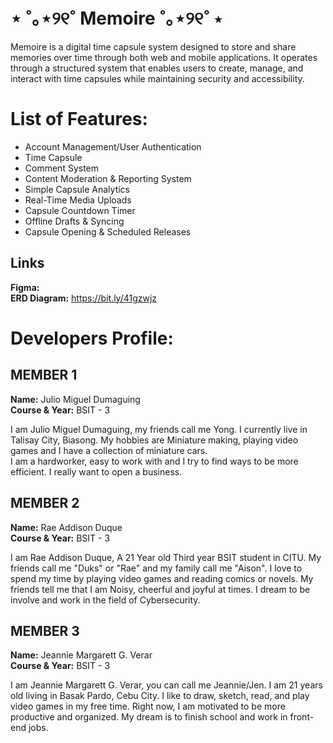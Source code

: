 # ⋆ ˚｡⋆୨୧˚ Memoire ˚｡⋆୨୧˚ ⋆
Memoire is a digital time capsule system designed to store and share memories over time through both web and mobile applications. It operates through a structured system that enables users to create, manage, and interact with time capsules while maintaining security and accessibility.

# List of Features:
- Account Management/User Authentication
- Time Capsule
- Comment System
- Content Moderation & Reporting System
- Simple Capsule Analytics
- Real-Time Media Uploads
- Capsule Countdown Timer
- Offline Drafts & Syncing
- Capsule Opening & Scheduled Releases

## Links
**Figma:**\
**ERD Diagram:** https://bit.ly/41gzwjz

# Developers Profile:

## MEMBER 1
**Name:** Julio Miguel Dumaguing\
**Course & Year:** BSIT - 3
 
I am Julio Miguel Dumaguing, my friends call me Yong.
I currently live in Talisay City, Biasong.
My hobbies are Miniature making, playing video games and I have a collection of miniature cars.  
I am a hardworker, easy to work with and I try to find ways to be more efficient.
I really want to open a business.

## MEMBER 2
**Name:** Rae Addison Duque\
**Course & Year:** BSIT - 3

I am Rae Addison Duque, A 21 Year old Third year BSIT student in CITU.
My friends call me "Duks" or "Rae" and my family call me "Aison".
I love to spend my time by playing video games and reading comics or novels.
My friends tell me that I am Noisy, cheerful and joyful at times.
I dream to be involve and work in the field of Cybersecurity.

## MEMBER 3
**Name:** Jeannie Margarett G. Verar\
**Course & Year:** BSIT - 3

I am Jeannie Margarett G. Verar, you can call me Jeannie/Jen. 
I am 21 years old living in Basak Pardo, Cebu City. 
I like to draw, sketch, read, and play video games in my free time.
Right now, I am motivated to be more productive and organized.
My dream is to finish school and work in front-end jobs.

